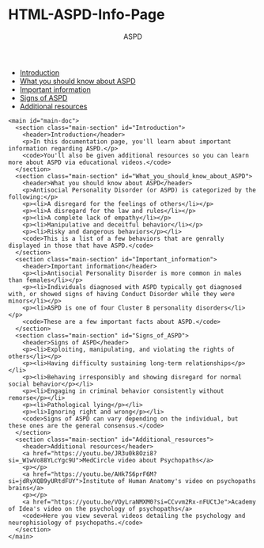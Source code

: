 # HTML-ASPD-Info-Page
<!DOCTYPE html>
<html lang="en">
  <head>
    <link rel="stylesheet" href="styles.css" />
    <meta charset="utf-8">
    <meta name="viewport" width="device-width, initial-scale=1.0">
  </head>
  <body>
    <nav id="navbar">
      <header>ASPD</header>
      <ul>
        <li><a class="nav-link" href="#Introduction">Introduction</a></li>
        <li><a class="nav-link" href="#What_you_should_know_about_ASPD">What you should know about ASPD</a></li>
        <li><a class="nav-link" href="#Important_information">Important information</a></li>
        <li><a class="nav-link" href="#Signs_of_ASPD">Signs of ASPD</a></li>
        <li><a class="nav-link" href="#Additional_resources">Additional resources</a></li>
      </ul>
    </nav>

    <main id="main-doc">
      <section class="main-section" id="Introduction">
        <header>Introduction</header>
        <p>In this documentation page, you'll learn about important information regarding ASPD.</p>
        <code>You'll also be given additional resources so you can learn more about ASPD via educational videos.</code>
      </section>
      <section class="main-section" id="What_you_should_know_about_ASPD">
        <header>What you should know about ASPD</header>
        <p>Antisocial Personality Disorder (or ASPD) is categorized by the following:</p>
        <p><li>A disregard for the feelings of others</li></p>
        <p><li>A disregard for the law and rules</li></p>
        <p><li>A complete lack of empathy</li></p>
        <p><li>Manipulative and deceitful behavior</li></p>
        <p><li>Risky and dangerous behaviors</p></li>
        <code>This is a list of a few behaviors that are genrally displayed in those that have ASPD.</code>
      </section>
      <section class="main-section" id="Important_information">
        <header>Important information</header>
        <p><li>Antisocial Personality Disorder is more common in males than females</li></p>
        <p><li>Individuals diagnosed with ASPD typically got diagnosed with, or showed signs of having Conduct Disorder while they were minors</li></p>
        <p><li>ASPD is one of four Cluster B personality disorders</li></p>
        <code>These are a few important facts about ASPD.</code>
      </section>
      <section class="main-section" id="Signs_of_ASPD">
        <header>Signs of ASPD</header>
        <p><li>Exploiting, manipulating, and violating the rights of others</li></p>
        <p><li>Having difficulty sustaining long-term relationships</p></li>
        <p><li>Behaving irresponsibly and showing disregard for normal social behavior</p></li>
        <p><li>Engaging in criminal behavior consistently without remorse</p></li>
        <p><li>Pathological lying</p></li>
        <p><li>Ignoring right and wrong</p></li>
        <code>Signs of ASPD can vary depending on the individual, but these ones are the general consensus.</code>
      </section>
      <section class="main-section" id="Additional_resources">
        <header>Additional resources</header>
        <a href="https://youtu.be/JR3u0k8Ozi8?si=_W1wVo88YLcYgc9U">MedCircle video about Psychopaths</a>
        <p></p>
        <a href="https://youtu.be/AHk7S6prF6M?si=jdRyXQB9yURtdFUY">Institute of Human Anatomy's video on psychopaths brains</a>
        <p></p>
        <a href="https://youtu.be/VOyLraNMXM0?si=CCvvm2Rx-nFUCtJe">Academy of Idea's video on the psychology of psychopaths</a>
        <code>Here you view several videos detailing the psychology and neurophisiology of psychopaths.</code>
      </section>
    </main>
  </body>
</html>
